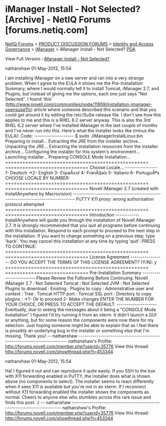 # iManager Install - Not Selected? [Archive] - NetIQ Forums [forums.netiq.com]

[NetIQ Forums](https://forums.netiq.com/archive/index.php) > [PRODUCT DISCUSSION FORUMS](https://forums.netiq.com/archive/index.php/f-1.html) > [Identity and Access Governance](https://forums.netiq.com/archive/index.php/f-90.html) > [iManager](https://forums.netiq.com/archive/index.php/f-24.html) > iManager Install - Not Selected?
[PDA](https://forums.netiq.com/archive/index.php/t-1127.html?pda=1)

View Full Version : [iManager Install - Not Selected?](https://forums.netiq.com/showthread.php?1127-iManager-Install-Not-Selected)

nathanshaw
01-May-2012, 15:54

I am installing iManager on a new server and ran into a very strange
problem. When I agree to the EULA it shows me the Pre-Installation
Summary, where I would normally tell it to install Tomcat, iManager 2.7,
and Plugins, but instead of giving me the options, each one just says
"Not Selected".
I found 'this'
(http://www.novell.com/communities/node/11959/installation-imanager-opensuse11x)
article where someone described this scenario and that you could get
around it by editing the /etc/SuSe-release file. I don't see how this
applies to me and this is a RHEL 6.2 server anyway. This is also the
3rd RHEL 6.2 server where I've installed iManager in the last couple of
months and I've never run into this. Here's what the installer looks
like (minus the EULA):
Code:
\--------------------
$ sudo ./iManagerInstallLinux.bin
Preparing to install...
Extracting the JRE from the installer archive...
Unpacking the JRE...
Extracting the installation resources from the installer archive...
Configuring the installer for this system's environment...
Launching installer...
Preparing CONSOLE Mode Installation...
\================================================== =============================
Choose Locale...
\----------------
1- Deutsch
\->2- English
3- EspaÃ±ol
4- FranÃ§ais
5- Italiano
6- PortuguÃªs
CHOOSE LOCALE BY NUMBER:
\================================================== =============================
Novell iManager 2.7 (created with InstallAnywhere by Macrovision)
\-------------------------------------------------------------------------------
PuTTY X11 proxy: wrong authorisation protocol attempted
\================================================== =============================
Introduction
\------------
InstallAnywhere will guide you through the installation of Novell iManager 2.7.
It is strongly recommended that you quit all programs before continuing with
this installation.
Respond to each prompt to proceed to the next step in the installation. If you
want to change something on a previous step, type 'back'.
You may cancel this installation at any time by typing 'quit'.
PRESS <ENTER> TO CONTINUE:
\================================================== =============================
License Agreement
\-----------------
DO YOU ACCEPT THE TERMS OF THIS LICENSE AGREEMENT? (Y/N): y
\================================================== =============================
Pre-Installation Summary
\------------------------
Please Review the Following Before Continuing:
Novell iManager 2.7 :
Not Selected
Tomcat :
Not Selected
JVM :
Not Selected
Plugins to download :
Existing :
Plugins to copy :
Administrative user and context :
Tree :
Tomcat HTTP port :
Tomcat SSL port :
Directory to copy plugins :
\->1- Ok to proceed
2- Make changes
ENTER THE NUMBER FOR YOUR CHOICE, OR PRESS <ENTER> TO ACCEPT THE DEFAULT:
\--------------------
Eventually, due to seeing the messages about it being a "CONSOLE Mode
Installation" I figured I'd try running it from an xterm. It didn't
launch a GUI or anything, but for some reason the components were now
there for my selection. Just hoping someone might be able to explain
that as I feel there is possibly an underlying bug in the installer or
something else that I'm missing.
Thank you!
\--
nathanshaw
\------------------------------------------------------------------------
nathanshaw's Profile: http://forums.novell.com/member.php?userid=35776
View this thread: http://forums.novell.com/showthread.php?t=453344

nathanshaw
01-May-2012, 15:54

Ha! I figured it out and can reproduce it quite easily. If you SSH to
the box with X11 forwarding enabled in PuTTY, the installer does what is
shown above (no components to select). The installer seems to react
differently when it sees X11 is available but you're not in an xterm.
If I reconnect without X11 forwarding enabled the installer shows the
components as normal.
Cheers to anyone else who stumbles across this rare issue and finds
this post. :)
\--
nathanshaw
\------------------------------------------------------------------------
nathanshaw's Profile: http://forums.novell.com/member.php?userid=35776
View this thread: http://forums.novell.com/showthread.php?t=453344
